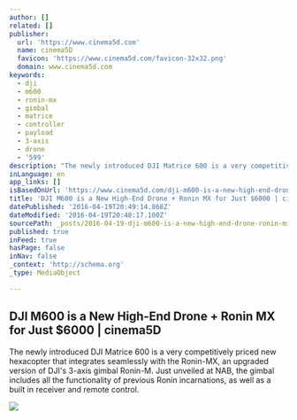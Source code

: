```yaml
---
author: []
related: []
publisher:
  url: 'https://www.cinema5d.com'
  name: cinema5D
  favicon: 'https://www.cinema5d.com/favicon-32x32.png'
  domain: www.cinema5d.com
keywords:
  - dji
  - m600
  - ronin-mx
  - gimbal
  - matrice
  - controller
  - payload
  - 3-axis
  - drone
  - '599'
description: "The newly introduced DJI Matrice 600 is a very competitively priced new hexacopter that integrates seamlessly with the Ronin-MX, an upgraded version of DJI's 3-axis gimbal Ronin-M. Just unveiled at NAB, the gimbal includes all the functionality of previous Ronin incarnations, as well as a built in receiver and remote control."
inLanguage: en
app_links: []
isBasedOnUrl: 'https://www.cinema5d.com/dji-m600-is-a-new-high-end-drone-ronin-mx-for-just-6000/'
title: 'DJI M600 is a New High-End Drone + Ronin MX for Just $6000 | cinema5D'
datePublished: '2016-04-19T20:49:14.868Z'
dateModified: '2016-04-19T20:48:17.100Z'
sourcePath: _posts/2016-04-19-dji-m600-is-a-new-high-end-drone-ronin-mx-for-just-dollar6000-or.md
published: true
inFeed: true
hasPage: false
inNav: false
_context: 'http://schema.org'
_type: MediaObject

---
```

<article style=""><h1>DJI M600 is a New High-End Drone + Ronin MX for Just $6000 | cinema5D</h1><p>The newly introduced DJI Matrice 600 is a very competitively priced new hexacopter that integrates seamlessly with the Ronin-MX, an upgraded version of DJI's 3-axis gimbal Ronin-M. Just unveiled at NAB, the gimbal includes all the functionality of previous Ronin incarnations, as well as a built in receiver and remote control.</p><img src="https://www.cinema5d.com/wp-content/uploads/2016/04/dji-m600.jpg" /></article>